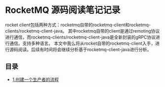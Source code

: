 # RocketMQ 源码阅读笔记记录
rocket client包括两种方式：rocketmq自带的rocketmq-client和rocketmq-clients/rocketmq-client-java。
其中rocketmq自带的client是通过remoting协议进行通信，而rocketmq-clients/rocketmq-client-java是全新封装的gRPC协议进行通信。支持多种语言。
本文中我么将从rocket自带的rocketmq-client入手，进行源码阅读。后续有时间将会继续分析基于rocketmq-client-java进行分析。
## 目录

- [1.创建一个生产者的流程](./docs/1.%20生产者如何将消息发送到rocket%20server%3F.md)